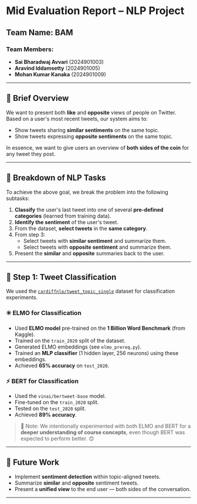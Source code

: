 # Mid Evaluation Report – NLP Project

## Team Name: **BAM**

### Team Members:
- **Sai Bharadwaj Avvari** (2024901003)  
- **Aravind Iddamsetty** (2024901005)  
- **Mohan Kumar Kanaka** (2024901009)

---

## 📌 Brief Overview

We want to present both **like** and **opposite** views of people on Twitter.  
Based on a user's most recent tweets, our system aims to:

- Show tweets sharing **similar sentiments** on the same topic.
- Show tweets expressing **opposite sentiments** on the same topic.

In essence, we want to give users an overview of **both sides of the coin** for any tweet they post.

---

## 🔧 Breakdown of NLP Tasks

To achieve the above goal, we break the problem into the following subtasks:

1. **Classify** the user's last tweet into one of several **pre-defined categories** (learned from training data).
2. **Identify the sentiment** of the user's tweet.
3. From the dataset, **select tweets** in the **same category**.
4. From step 3:
   - Select tweets with **similar sentiment** and summarize them.
   - Select tweets with **opposite sentiment** and summarize them.
5. Present the **similar** and **opposite** summaries back to the user.

---

## 🧪 Step 1: Tweet Classification

We used the [`cardiffnlp/tweet_topic_single`](https://huggingface.co/datasets/cardiffnlp/tweet_topic_single) dataset for classification experiments.

### ✳️ ELMO for Classification

- Used **ELMO model** pre-trained on the **1 Billion Word Benchmark** (from Kaggle).
- Trained on the `train_2020` split of the dataset.
- Generated ELMO embeddings (see `elmo_prereq.py`).
- Trained an **MLP classifier** (1 hidden layer, 256 neurons) using these embeddings.
- Achieved **65% accuracy** on `test_2020`.

### ⚡ BERT for Classification

- Used the `vinai/bertweet-base` model.
- Fine-tuned on the `train_2020` split.
- Tested on the `test_2020` split.
- Achieved **89% accuracy**.

> 🧠 Note: We intentionally experimented with both ELMO and BERT for a **deeper understanding of course concepts**, even though BERT was expected to perform better. 😊

---

## 🔭 Future Work

- Implement **sentiment detection** within topic-aligned tweets.
- Summarize **similar** and **opposite** sentiment tweets.
- Present a **unified view** to the end user — both sides of the conversation.

---


